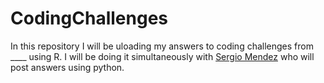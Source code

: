 # CodingChallenges

In this repository I will be uloading my answers to coding challenges from ____ using R. I will be doing it simultaneously with [Sergio Mendez](https://github.com/SergioMendez54) who will post answers using python.